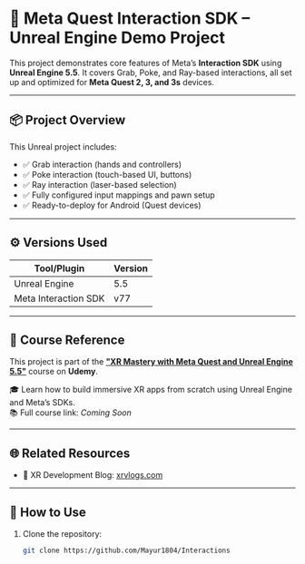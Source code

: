# 🧰 Meta Quest Interaction SDK – Unreal Engine Demo Project

This project demonstrates core features of Meta’s **Interaction SDK** using **Unreal Engine 5.5**. It covers Grab, Poke, and Ray-based interactions, all set up and optimized for **Meta Quest 2, 3, and 3s** devices.

---

## 📦 Project Overview

This Unreal project includes:

- ✅ Grab interaction (hands and controllers)
- ✅ Poke interaction (touch-based UI, buttons)
- ✅ Ray interaction (laser-based selection)
- ✅ Fully configured input mappings and pawn setup
- ✅ Ready-to-deploy for Android (Quest devices)

---

## ⚙️ Versions Used

| Tool/Plugin            | Version |
|------------------------|---------|
| Unreal Engine          | 5.5     |
| Meta Interaction SDK   | v77     |

---

## 📘 Course Reference

This project is part of the [**"XR Mastery with Meta Quest and Unreal Engine 5.5"**](#) course on **Udemy**.

🎓 Learn how to build immersive XR apps from scratch using Unreal Engine and Meta’s SDKs.  
📚 Full course link: *Coming Soon*

---

## 🌐 Related Resources

- 📰 XR Development Blog: [xrvlogs.com](https://xrvlogs.com)

---

## 🚀 How to Use

1. Clone the repository:
   ```bash
   git clone https://github.com/Mayur1804/Interactions
